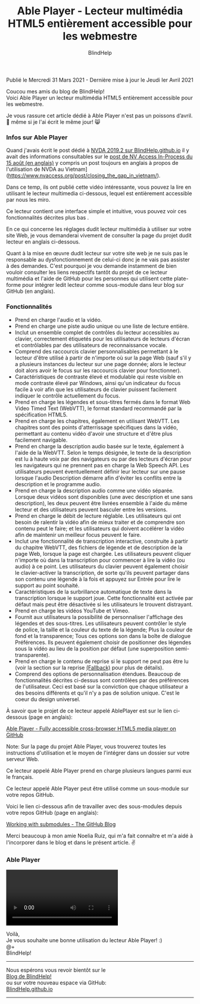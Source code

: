 ﻿---
title: Able Player - Lecteur multimédia HTML5 entièrement accessible pour les webmestre
permalink: "/AblePlayer/"
layout: post
author: BlindHelp
---

<footer>Publié le Mercredi 31 Mars 2021 - Dernière mise à jour le Jeudi Ier Avril 2021</footer>


Coucou mes amis du blog de BlindHelp!    
Voici Able Player un lecteur multimédia HTML5 entièrement accessible pour les webmestre.

Je vous rassure cet article dédié à Able Player n'est pas un poissons d’avril. 🐠 même si je l'ai écrit le même jour! 😸

### Infos sur Able Player ###

Quand j'avais écrit le post dédié à [NVDA 2019.2 sur BlindHelp.github.io](https://blindhelp.github.io/Disponible-NVDA-2019.2/) il y avait des informations consultables sur le [post de NV Access In-Process du 15 août (en anglais)](https://www.nvaccess.org/post/in-process-15th-august/) y  compris  un post toujours en anglais à propos de l'utilisation  de NVDA au Vietnam](https://www.nvaccess.org/post/closing_the_gap_in_vietnam/).

Dans ce temp, ils ont publié cette vidéo intéressante, vous pouvez la lire en utilisant le lecteur multimedia ci-dessous, lequel est entièrement accessible par nous les miro.

Ce lecteur contient une interface simple et intuitive, vous pouvez voir ces fonctionnalités décrites plus bas . 

En ce qui concerne les  réglages dudit lecteur multimédia à utiliser sur votre site Web, je vous demanderai vivement de consulter la page du projet dudit lecteur en anglais ci-dessous.

Quant à la mise en œuvre dudit lecteur sur votre site web je ne suis pas le responsable au dysfonctionnement de celui-ci donc je ne vais pas assister à des demandes. C'est pourquoi je vou demande instamment de bien vouloir consulter les liens respectifs tantôt  du projet de ce lecteur multimédia et l'aide de GitHub pour les personnes qui utilisent  cette plate-forme pour intégrer ledit lecteur comme sous-module dans leur blog sur GitHub (en anglais).

### Fonctionnalités ###

- Prend en charge l'audio et la vidéo.
- Prend en charge une piste audio unique ou une liste de lecture entière.
- Inclut un ensemble complet de contrôles du lecteur accessibles au clavier, correctement étiquetés pour les utilisateurs de lecteurs d'écran et contrôlables par des utilisateurs de reconnaissance vocale.
- Comprend des raccourcis  clavier personnalisables permettant à le lecteur d'être utilisé à partir de n'importe où sur la page Web (sauf s'il y a plusieurs instances du lecteur sur une page donnée; alors le lecteur doit alors avoir le focus sur les raccourcis clavier pour fonctionner).
- Caractéristiques de contraste élevé et modulable qui reste visible en mode contraste élevé par Windows, ainsi qu'un indicateur du focus facile à voir afin que les utilisateurs  de clavier puissent facilement indiquer le contrôle actuellement du focus.
- Prend en charge les légendes et sous-titres fermés dans le format  Web Video Timed Text (WebVTT), le format standard recommandé par la spécification HTML5.
- Prend en charge les chapitres, également en utilisant WebVTT. Les chapitres sont des points d'atterrissage spécifiques dans la vidéo, permettant au contenu vidéo d'avoir une structure et d'être plus facilement navigable.
- Prend en charge la description audio basée sur le texte, également à l'aide de la WebVTT. Selon le temps désignée, le texte de la description est lu à haute voix par des navigateurs ou par des lecteurs d'écran pour les navigateurs qui ne prennent pas en charge la Web Speech API. Les utilisateurs peuvent éventuellement définir leur lecteur sur une pause lorsque l'audio Description démarre afin d'éviter les conflits entre la description et le programme audio.
- Prend en charge la description audio comme une vidéo séparée. Lorsque deux vidéos sont disponibles (une avec description et une sans description), les deux peuvent être livrées ensemble à l'aide du même lecteur et des utilisateurs peuvent basculer entre les versions.
- Prend en charge le débit de lecture réglable. Les utilisateurs qui ont besoin de ralentir la vidéo afin de mieux traiter et de comprendre  son contenu peut le faire; et les utilisateurs qui doivent accélérer la vidéo afin de maintenir un meilleur focus peuvent le faire.
- Inclut une fonctionnalité de transcription interactive, construite à partir du chapitre WebVTT, des fichiers de légende et de description de la page Web, lorsque  la page est chargée. Les utilisateurs peuvent cliquer n'importe où dans la transcription pour commencer à lire la vidéo (ou audio) à ce point. Les utilisateurs du clavier peuvent également choisir le clavier-activer la transcription, de sorte qu'ils peuvent partager dans son contenu une légende à la fois et appuyez sur Entrée pour lire le support au point souhaité.
- Caractéristiques de la surbrillance automatique de texte dans la transcription lorsque le support joue. Cette fonctionnalité est activée par défaut mais peut être désactivée si les utilisateurs le trouvent distrayant.
- Prend en charge les vidéos YouTube et Vimeo.
- Fournit aux utilisateurs la possibilité de personnaliser l'affichage des légendes et des sous-titres. Les utilisateurs peuvent contrôler le style de police, la taille et la couleur du texte de la légende; Plus la couleur de fond et la transparence; Tous ces options son dans la boîte de dialogue Préférences. Ils peuvent également choisir de positionner des légendes sous la vidéo au lieu de la position par défaut (une superposition semi-transparente).
- Prend en charge le contenu de reprise si le support ne peut pas être lu (voir la section sur la reprise [(Fallback)](https://ableplayer.github.io/ableplayer/) pour plus de détails).
- Comprend des options de personnalisation étendues. Beaucoup de fonctionnalités décrites ci-dessus sont contrôlées par des préférences de l'utilisateur. Ceci est basé sur la conviction que chaque utilisateur a des besoins différents et qu'il n'y a pas de solution unique. C'est le coeur du design universel.


À savoir que  le projet  de ce lecteur appelé AblePlayer est sur le lien ci-dessous (page en anglais):

[Able Player - Fully accessible cross-browser HTML5 media player on GitHub](https://ableplayer.github.io/ableplayer/)

Note: Sur la page du projet Able Player, vous trouverez toutes les instructions d'utilisation et le moyen de l'intégrer dans un dossier sur votre serveur Web.

Ce lecteur appelé Able Player prend en charge plusieurs langues parmi eux le français.

Ce lecteur appelé Able Player peut être utilisé comme un sous-module sur votre repos GitHub.

Voici le lien ci-dessous afin de  travailler avec des sous-modules depuis votre repos GitHub (page en anglais):

[Working with submodules - The GitHub Blog](https://github.blog/2016-02-01-working-with-submodules/)

Merci beaucoup à mon amie Noelia Ruiz, qui m'a fait connaître et m'a aidé à l'incorporer dans le blog et dans le présent article. ✌


<div id="ableplayer">
<h3>Able Player</h3>
<video id="video1" data-able-player preload="metadata" data-heading-level="0" data-lyrics-mode data-transcript-title="Transcription" data-skin="2020" playsinline data-youtube-id="CpDkMjQNOp0" data-description-audible="false">
<a href"https://www.youtube.com/embed/CpDkMjQNOp0"
</video>
<!-- Dependencies -->
<script src="//ajax.googleapis.com/ajax/libs/jquery/3.2.1/jquery.min.js"></script>
<script src="../../ableplayer/thirdparty/js.cookie.js"></script>

<!-- CSS -->
<link rel="stylesheet" href="../../ableplayer/build/ableplayer.min.css" type="text/css"/>

<!-- JavaScript -->
<script src="../../ableplayer/build/ableplayer.min.js"></script>
</div>

Voilà,    
Je vous souhaite une bonne utilisation du lecteur Able Player! :)    
@+    
BlindHelp!    

---

Nous espérons vous revoir bientôt sur le      
[Blog de BlindHelp!](http://blindhelp.blogspot.fr/)                    
ou sur  votre nouveau espace via GitHub:                     
[BlindHelp.github.io](https://blindhelp.github.io)                    

---
